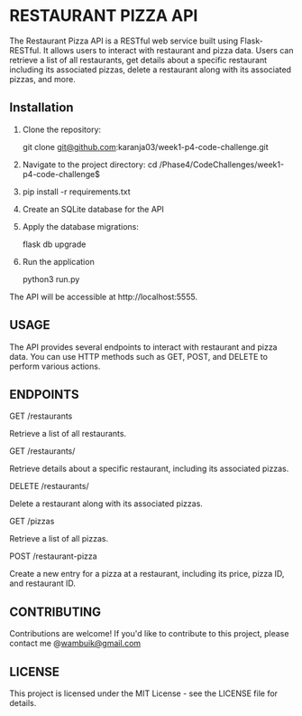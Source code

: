 # RESTAURANT PIZZA API
The Restaurant Pizza API is a RESTful web service built using Flask-RESTful. It allows users to interact with restaurant and pizza data. Users can retrieve a list of all restaurants, get details about a specific restaurant including its associated pizzas, delete a restaurant along with its associated pizzas, and more.



## Installation

1. Clone the repository:

     git clone git@github.com:karanja03/week1-p4-code-challenge.git

2. Navigate to the project directory:
      cd /Phase4/CodeChallenges/week1-p4-code-challenge$ 

3. pip install -r requirements.txt

4. Create an SQLite database for the API

5. Apply the database migrations:

    flask db upgrade

6. Run the application

    python3 run.py


The API will be accessible at http://localhost:5555.


## USAGE

The API provides several endpoints to interact with restaurant and pizza data. You can use HTTP methods such as GET, POST, and DELETE to perform various actions.


## ENDPOINTS
GET /restaurants

Retrieve a list of all restaurants.

GET /restaurants/<id>

Retrieve details about a specific restaurant, including its associated pizzas.

DELETE /restaurants/<id>

Delete a restaurant along with its associated pizzas.

GET /pizzas

Retrieve a list of all pizzas.

POST /restaurant-pizza

Create a new entry for a pizza at a restaurant, including its price, pizza ID, and restaurant ID.

## CONTRIBUTING
Contributions are welcome! If you'd like to contribute to this project, please contact me @wambuik@gmail.com

## LICENSE

This project is licensed under the MIT License - see the LICENSE file for details.
